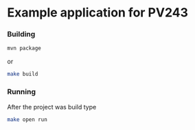 # Example application for PV243

### Building

```bash
mvn package
```
or 
```bash
make build
```

### Running

After the project was build type

```bash
make open run
```
